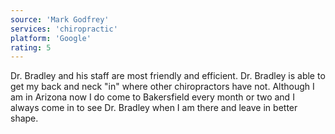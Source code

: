 ```yaml
---
source: 'Mark Godfrey'
services: 'chiropractic'
platform: 'Google'
rating: 5
---
```


Dr. Bradley and his staff are most friendly and efficient. Dr. Bradley is able to get my back and neck "in" where other chiropractors have not. Although I am in Arizona now I do come to Bakersfield every month or two and I always come in to see Dr. Bradley when I am there and leave in better shape.

